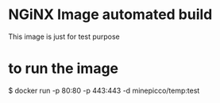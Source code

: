 # NGiNX Image automated build

This image is just for test purpose

# to run the image

 $ docker run -p 80:80 -p 443:443 -d minepicco/temp:test
